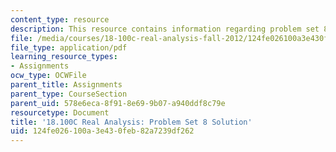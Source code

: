 ```yaml
---
content_type: resource
description: This resource contains information regarding problem set 8 solution.
file: /media/courses/18-100c-real-analysis-fall-2012/124fe026100a3e430feb82a7239df262_MIT18_100CF12_Prob_Set_8.pdf
file_type: application/pdf
learning_resource_types:
- Assignments
ocw_type: OCWFile
parent_title: Assignments
parent_type: CourseSection
parent_uid: 578e6eca-8f91-8e69-9b07-a940ddf8c79e
resourcetype: Document
title: '18.100C Real Analysis: Problem Set 8 Solution'
uid: 124fe026-100a-3e43-0feb-82a7239df262
---
```

